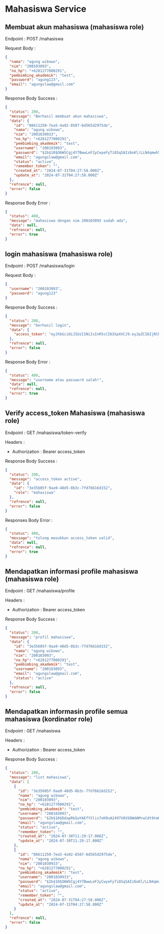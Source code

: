 # Mahasiswa Service

## Membuat akun mahasiswa (mahasiswa role)

Endpoint : POST /mahasiswa

Request Body :

```json
{
  "nama": "agung wibowo",
  "nim": "200103093",
  "no_hp": "+6281277000291",
  "pembimbing_akademik": "test",
  "password": "agung123",
  "email": "agungslaw@gmail.com"
}
```

Response Body Success :

```json
{
  "status": 200,
  "message": "Berhasil membuat akun mahasiswa",
  "data": {
    "id": "86611250-7ea5-4a92-8587-6d565d2975de",
    "nama": "agung wibowo",
    "nim": "2001030933",
    "no_hp": "+6281277000291",
    "pembimbing_akademik": "test",
    "username": "200103093",
    "password": "$2b$10$O6WSCgj4Y7BwwLeF2yCwyeFyTi8SqSAIz6oKl/LLN4qmwh5QcHXBS",
    "email": "agungslaw@gmail.com",
    "status": "active",
    "remember_token": "",
    "created_at": "2024-07-31T04:27:58.000Z",
    "update_at": "2024-07-31T04:27:58.000Z"
  },
  "refrence": null,
  "error": false
}
```

Response Body Error :

```json
{
  "status": 400,
  "message": "mahasiswa dengan nim 200103093 sudah ada",
  "data": null,
  "refrence": null,
  "error": true
}
```

## login mahasiswa (mahasiswa role)

Endpoint : POST /mahasiswa/login

Request Body :

```json
{
  "username": "200103093",
  "password": "agung123"
}
```

Response Body Success :

```json
{
  "status": 200,
  "message": "berhasil login",
  "data": {
    "access_token": "eyJhbGciOiJIUzI1NiIsInR5cCI6IkpXVCJ9.eyJpZCI6IjNlMzU2MDVmLTlhYTktNDhkNS04YjNjLTdmZDc2NjE2ZDE1MiIsInJvbGUiOiJtYWhhc2lzd2EiLCJpYXQiOjE3MjI0MDAyMjQsImV4cCI6MTcyMzAwNTAyNH0.3Tlx3a4yIt9vS6__WRLOK4rwWqP4sUPF6pTnOHOGpVw"
  },
  "refrence": null,
  "error": false
}
```

Response Body Error :

```json
{
  "status": 400,
  "message": "username atau password salah!",
  "data": null,
  "refrence": null,
  "error": true
}
```

## Verify access_token Mahasiswa (mahasiswa role)

Endpoint : GET /mahasiswa/token-verify

Headers :

- Authorization : Bearer access_token

Response Body Success :

```json
{
  "status": 200,
  "message": "access_token active",
  "data": {
    "id": "3e35605f-9aa9-48d5-8b3c-7fd76616d152",
    "role": "mahasiswa"
  },
  "refrence": null,
  "error": false
}
```

Responses Body Error :

```json
{
  "status": 400,
  "message": "tolong masukkan access_token valid",
  "data": null,
  "refrence": null,
  "error": true
}
```

## Mendapatkan informasi profile mahasiswa (mahasiswa role)

Endpoint : GET /mahasiswa/profile

Headers :

- Authorization : Bearer access_token

Response Body Success :

```json
{
  "status": 200,
  "message": "profil mahasiswa",
  "data": {
    "id": "3e35605f-9aa9-48d5-8b3c-7fd76616d152",
    "nama": "agung wibowo",
    "nim": "200103093",
    "no_hp": "+6281277000291",
    "pembimbing_akademik": "test",
    "username": "200103093",
    "email": "agungslaw@gmail.com",
    "status": "active"
  },
  "refrence": null,
  "error": false
}
```

## Mendapatkan informasin profile semua mahasiswa (kordinator role)

Endpoint : GET /mahasiswa

Headers :

- Authorization : Bearer access_token

Response Body Success :

```json
{
  "status": 200,
  "message": "list mahasiswa",
  "data": [
    {
      "id": "3e35605f-9aa9-48d5-8b3c-7fd76616d152",
      "nama": "agung wibowo",
      "nim": "200103093",
      "no_hp": "+6281277000291",
      "pembimbing_akademik": "test",
      "username": "200103093",
      "password": "$2b$10$DdapRbIwYAEfYSlis7oK9uA2497V8XSOWdAMrwCdt9tmHJlc6NUkO",
      "email": "agungslaw@gmail.com",
      "status": "active",
      "remember_token": "",
      "created_at": "2024-07-30T11:29:17.000Z",
      "update_at": "2024-07-30T11:29:17.000Z"
    },
    {
      "id": "86611250-7ea5-4a92-8587-6d565d2975de",
      "nama": "agung wibowo",
      "nim": "2001030933",
      "no_hp": "+6281277000291",
      "pembimbing_akademik": "test",
      "username": "2001030933",
      "password": "$2b$10$O6WSCgj4Y7BwwLeF2yCwyeFyTi8SqSAIz6oKl/LLN4qmwh5QcHXBS",
      "email": "agungslaw@gmail.com",
      "status": "active",
      "remember_token": "",
      "created_at": "2024-07-31T04:27:58.000Z",
      "update_at": "2024-07-31T04:27:58.000Z"
    }
  ],
  "refrence": null,
  "error": false
}
```
